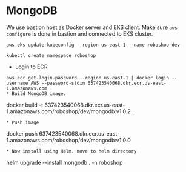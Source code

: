 # MongoDB

We use bastion host as Docker server and EKS client.
Make sure `aws configure` is done in bastion and connected to EKS cluster.
```
aws eks update-kubeconfig --region us-east-1 --name roboshop-dev
```
```
kubectl create namespace roboshop
```
* Login to ECR
```
aws ecr get-login-password --region us-east-1 | docker login --username AWS --password-stdin 637423540068.dkr.ecr.us-east-1.amazonaws.com
* Build MongoDB image.
```
docker build -t 637423540068.dkr.ecr.us-east-1.amazonaws.com/roboshop/dev/mongodb:v1.0.2 .
```
* Push image
```
docker push 637423540068.dkr.ecr.us-east-1.amazonaws.com/roboshop/dev/mongodb:v1.0.0
```
* Now install using Helm. move to helm directory
```
helm upgrade --install mongodb . -n roboshop
```